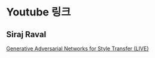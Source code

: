 # Youtube 링크


## Siraj Raval
[Generative Adversarial Networks for Style Transfer (LIVE)](https://www.youtube.com/watch?v=MgdAe-T8obE)

